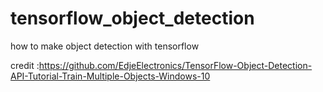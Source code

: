 # tensorflow_object_detection
how to make object detection with tensorflow

credit :https://github.com/EdjeElectronics/TensorFlow-Object-Detection-API-Tutorial-Train-Multiple-Objects-Windows-10
